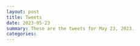 ```yaml
---
layout: post
title: Tweets
date: 2023-05-23
summary: These are the tweets for May 23, 2023.
categories:
---
```


